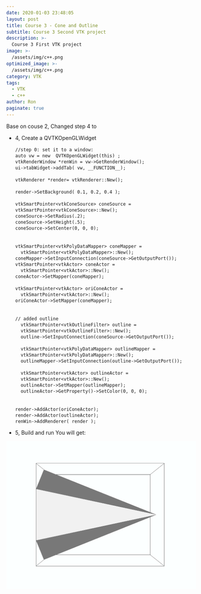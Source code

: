 ```yaml
---
date: 2020-01-03 23:48:05
layout: post
title: Course 3 - Cone and Outline
subtitle: Course 3 Second VTK project 
description: >-
  Course 3 First VTK project
image: >-
  /assets/img/c++.png
optimized_image: >-
  /assets/img/c++.png
category: VTK
tags:
  - VTK
  - c++
author: Ron
paginate: true
---
```

Base on couse 2, Changed step 4 to 

- 4, Create a QVTKOpenGLWidget 
	

		
      //step 0: set it to a window:
      auto vw = new  QVTKOpenGLWidget(this) ;
      vtkRenderWindow *renWin = vw->GetRenderWindow();
      ui->tabWidget->addTab( vw, __FUNCTION__);

      vtkRenderer *render= vtkRenderer::New();

      render->SetBackground( 0.1, 0.2, 0.4 );

      vtkSmartPointer<vtkConeSource> coneSource = vtkSmartPointer<vtkConeSource>::New();
      coneSource->SetRadius(.2);
      coneSource->SetHeight(.5);
      coneSource->SetCenter(0, 0, 0);


      vtkSmartPointer<vtkPolyDataMapper> coneMapper =
        vtkSmartPointer<vtkPolyDataMapper>::New();
      coneMapper->SetInputConnection(coneSource->GetOutputPort());
      vtkSmartPointer<vtkActor> coneActor =
        vtkSmartPointer<vtkActor>::New();
      coneActor->SetMapper(coneMapper);

      vtkSmartPointer<vtkActor> oriConeActor =
        vtkSmartPointer<vtkActor>::New();
      oriConeActor->SetMapper(coneMapper);


      // added outline
        vtkSmartPointer<vtkOutlineFilter> outline =
        vtkSmartPointer<vtkOutlineFilter>::New();
        outline->SetInputConnection(coneSource->GetOutputPort());

        vtkSmartPointer<vtkPolyDataMapper> outlineMapper =
        vtkSmartPointer<vtkPolyDataMapper>::New();
        outlineMapper->SetInputConnection(outline->GetOutputPort());

        vtkSmartPointer<vtkActor> outlineActor =
        vtkSmartPointer<vtkActor>::New();
        outlineActor->SetMapper(outlineMapper);
        outlineActor->GetProperty()->SetColor(0, 0, 0);


      render->AddActor(oriConeActor);
      render->AddActor(outlineActor);
      renWin->AddRenderer( render );
    



- 5, Build and run
You will get:
<img src="/assets/img/couse2.png">


